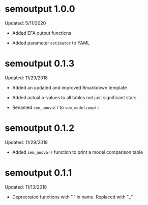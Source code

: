 # semoutput 1.0.0

Updated: 5/11/2020

* Added EFA output functions

* Added parameter `estimator` to YAML

# semoutput 0.1.3

Updated: 11/29/2018

* Added an updated and improved Rmarkdown template

* Added actual p-values to all tables not just significant stars

* Renamed `sem_anova()` to `sem_modelcomp()`

# semoutput 0.1.2

Updated: 11/29/2018

* Added `sem_anova()` function to print a model comparison table

# semoutput 0.1.1

Updated: 11/13/2018

* Deprecrated functions with "." in name. Replaced with "_"

